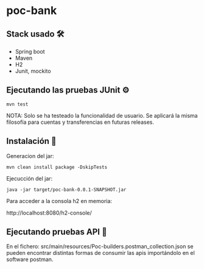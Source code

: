 # poc-bank

## Stack usado 🛠️

* Spring boot
* Maven
* H2
* Junit, mockito

## Ejecutando las pruebas JUnit ⚙️

```
mvn test
```

NOTA: Solo se ha testeado la funcionalidad de usuario. Se aplicará la misma filosofía para cuentas y transferencias en futuras releases.

## Instalación 🔧

Generacion del jar:

```
mvn clean install package -DskipTests
```

Ejecucción del jar:

```
java -jar target/poc-bank-0.0.1-SNAPSHOT.jar
```

Para acceder a la consola h2 en memoria:

http://localhost:8080/h2-console/


## Ejecutando pruebas API 🔩

En el fichero: src/main/resources/Poc-builders.postman_collection.json se pueden encontrar distintas formas de consumir las apis importándolo en el software postman.



